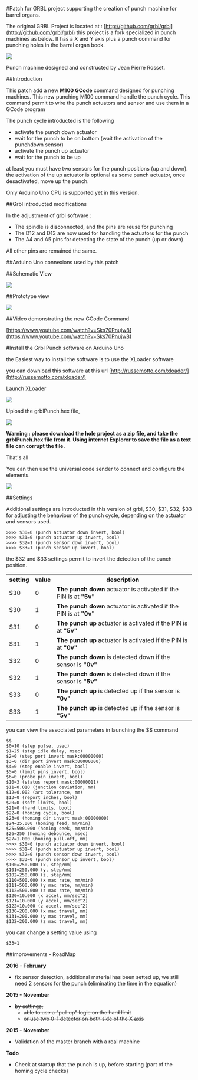 
#Patch for GRBL project supporting the creation of punch machine for barrel organs.

The original GRBL Project is located at : [http://github.com/grbl/grbl](http://github.com/grbl/grbl) this project is a fork specialized in punch machines as below. It has a X and Y axis plus a punch command for punching holes in the barrel organ book.

![](tutorial/perfo_nov15.jpg)

Punch machine designed and constructed by Jean Pierre Rosset.


##Introduction

This patch add a new <b>M100 GCode</b> command designed for punching machines. This new punching M100 command handle the punch cycle. This command permit to wire the punch actuators and sensor and use them in a GCode program

The punch cycle introducted is the following

- activate the punch down actuator
- wait for the punch to be on bottom (wait the activation of the punchdown sensor)
- activate the punch up actuator
- wait for the punch to be up

at least you must have two sensors for the punch positions (up and down). the activation of the up actuator is optional as some punch actuator, once desactivated, move up the punch.


Only Arduino Uno CPU is supported yet in this version.

##Grbl introducted modifications

In the adjustment of grbl software :

- The spindle is disconnected, and the pins are reuse for punching
- The D12 and D13 are now used for handling the actuators for the punch
- The A4 and A5 pins for detecting the state of the punch (up or down)

All other pins are remained the same.



##Arduino Uno connexions used by this patch


##Schematic View

![](wiring_schema.png)


##Prototype view

![](proto_view.png)

##Video demonstrating the new GCode Command

[https://www.youtube.com/watch?v=Sks70Pnujw8](https://www.youtube.com/watch?v=Sks70Pnujw8)


#Install the Grbl Punch software on Arduino Uno

the Easiest way to install the software is to use the XLoader software 

you can download this software at this url [http://russemotto.com/xloader/](http://russemotto.com/xloader/)

Launch XLoader

![](tutorial/XLoader.png)

Upload the grblPunch.hex file, 

![](tutorial/upload.png)


**Warning : please download the hole project as a zip file, and take the grblPunch.hex file from it. Using internet Explorer to save the file as a text file can corrupt the file.**

That's all

You can then use the universal code sender to connect and configure the elements.

![](tutorial/ucs1.png)


##Settings 

Additional settings are introducted in this version of grbl, $30, $31, $32, $33 for adjusting the behaviour of the punch cycle, depending on the actuator and sensors used.

	>>>> $30=0 (punch actuator down invert, bool)
	>>>> $31=0 (punch actuator up invert, bool)
	>>>> $32=1 (punch sensor down invert, bool)
	>>>> $33=1 (punch sensor up invert, bool)

the $32 and $33 settings permit to invert the detection of the punch position. 

<table>
<tr>
	<th>setting</th>
	<th>value</th>
	<th>description</th>
</tr>
<tr>
	<td>$30</td>
	<td>0</td>
	<td><b>The punch down</b> actuator is activated if the PIN is at <b>"5v"</b></td>
</tr>
<tr>
	<td>$30</td>
	<td>1</td>
	<td><b>The punch down</b> actuator is activated if the PIN is at <b>"0v"</b></td>
</tr>
<tr>
	<td>$31</td>
	<td>0</td>
	<td><b>The punch up</b> actuator is activated if the PIN is at <b>"5v"</b></td>
</tr>
<tr>
	<td>$31</td>
	<td>1</td>
	<td><b>The punch up</b> actuator is activated if the PIN is at <b>"0v"</b></td>
</tr>
<tr>
	<td>$32</td>
	<td>0</td>
	<td><b>The punch down</b> is detected down if the sensor is <b>"0v"</b></td>
</tr>
<tr>
	<td>$32</td>
	<td>1</td>
	<td><b>The punch down</b> is detected down if the sensor is <b>"5v"</b></td>
</tr>
<tr>
	<td>$33</td>
	<td>0</td>
	<td><b>The punch up</b> is detected up if the sensor is <b>"0v"</b></td>
</tr>
<tr>
	<td>$33</td>
	<td>1</td>
	<td><b>The punch up</b> is detected up if the sensor is <b>"5v"</b></td>
</tr>

</table>




you can view the associated parameters in launching the $$ command

	$$
	$0=10 (step pulse, usec)
	$1=25 (step idle delay, msec)
	$2=0 (step port invert mask:00000000)
	$3=0 (dir port invert mask:00000000)
	$4=0 (step enable invert, bool)
	$5=0 (limit pins invert, bool)
	$6=0 (probe pin invert, bool)
	$10=3 (status report mask:00000011)
	$11=0.010 (junction deviation, mm)
	$12=0.002 (arc tolerance, mm)
	$13=0 (report inches, bool)
	$20=0 (soft limits, bool)
	$21=0 (hard limits, bool)
	$22=0 (homing cycle, bool)
	$23=0 (homing dir invert mask:00000000)
	$24=25.000 (homing feed, mm/min)
	$25=500.000 (homing seek, mm/min)
	$26=250 (homing debounce, msec)
	$27=1.000 (homing pull-off, mm)
	>>>> $30=0 (punch actuator down invert, bool)
	>>>> $31=0 (punch actuator up invert, bool)
	>>>> $32=0 (punch sensor down invert, bool)
	>>>> $33=0 (punch sensor up invert, bool)
	$100=250.000 (x, step/mm)
	$101=250.000 (y, step/mm)
	$102=250.000 (z, step/mm)
	$110=500.000 (x max rate, mm/min)
	$111=500.000 (y max rate, mm/min)
	$112=500.000 (z max rate, mm/min)
	$120=10.000 (x accel, mm/sec^2)
	$121=10.000 (y accel, mm/sec^2)
	$122=10.000 (z accel, mm/sec^2)
	$130=200.000 (x max travel, mm)
	$131=200.000 (y max travel, mm)
	$132=200.000 (z max travel, mm)


you can change a setting value using

	$33=1




##Improvements - RoadMap

<b>2016 - February</b>

- fix sensor detection, additional material has been setted up, we still need 2 sensors for the punch (eliminating the time in the equation)

<b>2015 - November</b>

- <strike>by settings, 
    - able to use a "pull up" logic on the hard limit
    - or use two 0-1 detector on both side of the X axis</strike>

<b>2015 - November</b>

- Validation of the master branch with a real machine

<b>Todo</b>

- Check at startup that the punch is up, before starting (part of the homing cycle checks)
